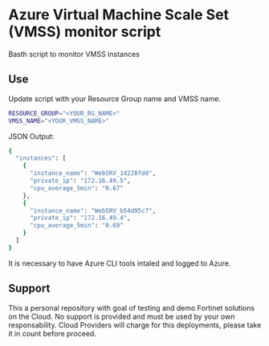 # Azure Virtual Machine Scale Set (VMSS) monitor script

Basth script to monitor VMSS instances

## Use
Update script with your Resource Group name and VMSS name.

```sh
RESOURCE_GROUP="<YOUR_RG_NAME>"
VMSS_NAME="<YOUR_VMSS_NAME>"
```

JSON Output: 
```sh
{
  "instances": [
    {
      "instance_name": "WebSRV_1d228fdd",
      "private_ip": "172.16.49.5",
      "cpu_average_5min": "0.67"
    },
    {
      "instance_name": "WebSRV_b54d95c7",
      "private_ip": "172.16.49.4",
      "cpu_average_5min": "0.69"
    }
  ]
}
```

It is necessary to have Azure CLI tools intaled and logged to Azure. 

## Support
This a personal repository with goal of testing and demo Fortinet solutions on the Cloud. No support is provided and must be used by your own responsability. Cloud Providers will charge for this deployments, please take it in count before proceed.

